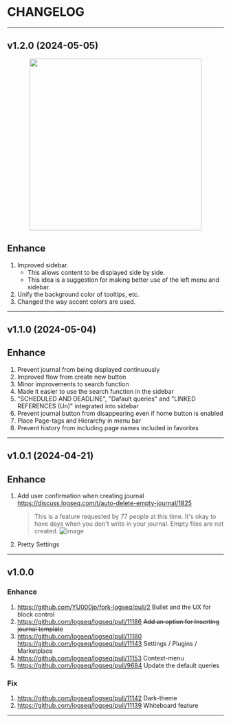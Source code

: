 # CHANGELOG

---

## v1.2.0 (2024-05-05)

<p align="center">
    <img src="https://github.com/YU000jp/fork-logseq/assets/111847207/ad79abe8-f35d-47cc-8ef7-89db3d3b5a97" height="400"/>
</p>

## Enhance
1. Improved sidebar.
   - This allows content to be displayed side by side.
   - This idea is a suggestion for making better use of the left menu and sidebar.
1. Unify the background color of tooltips, etc.
1. Changed the way accent colors are used.

---

## v1.1.0 (2024-05-04)

## Enhance
1. Prevent journal from being displayed continuously
2. Improved flow from create new button
3. Minor improvements to search function
4. Made it easier to use the search function in the sidebar
5. "SCHEDULED AND DEADLINE", "Dafault queries" and "LINKED REFERENCES (Un)" integrated into sidebar
6. Prevent journal button from disappearing even if home button is enabled
7. Place Page-tags and Hierarchy in menu bar
8. Prevent history from including page names included in favorites

---

## v1.0.1 (2024-04-21)

## Enhance
1. Add user confirmation when creating journal https://discuss.logseq.com/t/auto-delete-empty-journal/1825
   > This is a feature requested by 77 people at this time. It's okay to have days when you don't write in your journal.  Empty files are not created.
   ![image](https://github.com/YU000jp/fork-logseq/assets/111847207/b9ef22d1-f3f2-4dea-a621-1276264ca3f0)
1. Pretty Settings

---

## v1.0.0

### Enhance
1. https://github.com/YU000jp/fork-logseq/pull/2 Bullet and the UX for block control
1. https://github.com/logseq/logseq/pull/11186 ~~Add an option for Inserting journal template~~
1. https://github.com/logseq/logseq/pull/11180 https://github.com/logseq/logseq/pull/11143 Settings / Plugins / Marketplace
1. https://github.com/logseq/logseq/pull/11153 Context-menu
1. https://github.com/logseq/logseq/pull/9684 Update the default queries

### Fix
1. https://github.com/logseq/logseq/pull/11142 Dark-theme
1. https://github.com/logseq/logseq/pull/11139 Whiteboard feature

---
